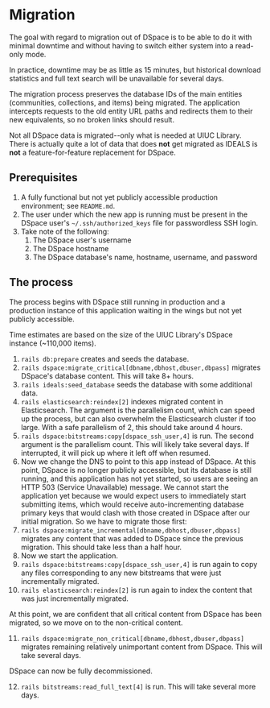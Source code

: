 # Migration

The goal with regard to migration out of DSpace is to be able to do it with
minimal downtime and without having to switch either system into a read-only
mode.

In practice, downtime may be as little as 15 minutes, but historical download
statistics and full text search will be unavailable for several days.

The migration process preserves the database IDs of the main entities
(communities, collections, and items) being migrated. The application
intercepts requests to the old entity URL paths and redirects them to their new
equivalents, so no broken links should result.

Not all DSpace data is migrated--only what is needed at UIUC Library. There is
actually quite a lot of data that does **not** get migrated as IDEALS is
**not** a feature-for-feature replacement for DSpace.

## Prerequisites

1. A fully functional but not yet publicly accessible production environment;
   see `README.md`.
2. The user under which the new app is running must be present in the DSpace
   user's `~/.ssh/authorized_keys` file for passwordless SSH login.
3. Take note of the following:
    1. The DSpace user's username
    2. The DSpace hostname
    3. The DSpace database's name, hostname, username, and password

## The process

The process begins with DSpace still running in production and a production
instance of this application waiting in the wings but not yet publicly
accessible.

Time estimates are based on the size of the UIUC Library's DSpace instance
(~110,000 items).

1. `rails db:prepare` creates and seeds the database.
2. `rails dspace:migrate_critical[dbname,dbhost,dbuser,dbpass]` migrates
   DSpace's database content. This will take 8+ hours.
3. `rails ideals:seed_database` seeds the database with some additional data.
4. `rails elasticsearch:reindex[2]` indexes migrated content in Elasticsearch.
   The argument is the parallelism count, which can speed up the process, but
   can also overwhelm the Elasticsearch cluster if too large. With a safe
   parallelism of 2, this should take around 4 hours.
5. `rails dspace:bitstreams:copy[dspace_ssh_user,4]` is run. The second
   argument is the parallelism count. This will likely take several days. If
   interrupted, it will pick up where it left off when resumed.
6. Now we change the DNS to point to this app instead of DSpace. At this point,
   DSpace is no longer publicly accessible, but its database is still running,
   and this application has not yet started, so users are seeing an HTTP 503
   (Service Unavailable) message. We cannot start the application yet because
   we would expect users to immediately start submitting items, which would 
   receive auto-incrementing database primary keys that would clash with those
   created in DSpace after our initial migration. So we have to migrate those
   first:
7. `rails dspace:migrate_incremental[dbname,dbhost,dbuser,dbpass]` migrates any
   content that was added to DSpace since the previous migration. This should
   take less than a half hour.
8. Now we start the application.
9. `rails dspace:bitstreams:copy[dspace_ssh_user,4]` is run again to copy any
   files corresponding to any new bitstreams that were just incrementally
   migrated.
10. `rails elasticsearch:reindex[2]` is run again to index the content that was
    just incrementally migrated.

At this point, we are confident that all critical content from DSpace has been
migrated, so we move on to the non-critical content.

11. `rails dspace:migrate_non_critical[dbname,dbhost,dbuser,dbpass]` migrates 
    remaining relatively unimportant content from DSpace. This will take 
    several days.

DSpace can now be fully decommissioned.

12. `rails bitstreams:read_full_text[4]` is run. This will take several more
    days.
